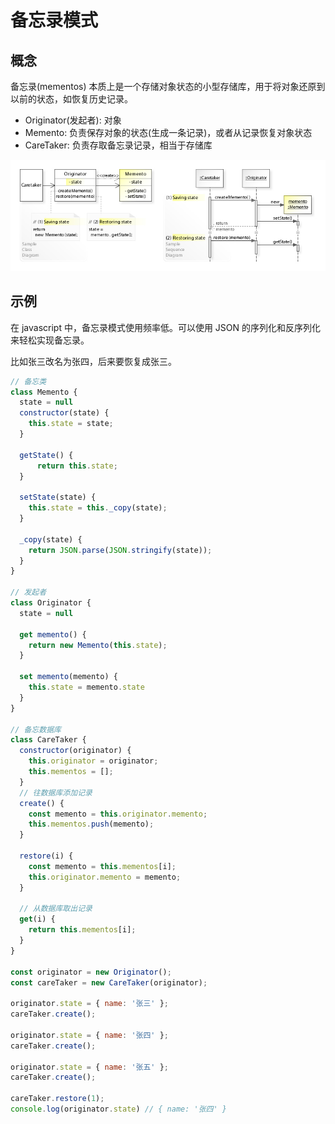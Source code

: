 # 备忘录模式

## 概念

备忘录(mementos) 本质上是一个存储对象状态的小型存储库，用于将对象还原到以前的状态，如恢复历史记录。

- Originator(发起者): 对象
- Memento: 负责保存对象的状态(生成一条记录)，或者从记录恢复对象状态
- CareTaker: 负责存取备忘录记录，相当于存储库

![](imgs/2023-07-10-00-34-02.png)

## 示例

在 javascript 中，备忘录模式使用频率低。可以使用 JSON 的序列化和反序列化来轻松实现备忘录。

比如张三改名为张四，后来要恢复成张三。

```js
// 备忘类
class Memento {
  state = null
  constructor(state) {
    this.state = state;
  }

  getState() {
      return this.state;
  }

  setState(state) {
    this.state = this._copy(state);
  }

  _copy(state) {
    return JSON.parse(JSON.stringify(state));
  }
}

// 发起者
class Originator {
  state = null

  get memento() {
    return new Memento(this.state);
  }

  set memento(memento) {
    this.state = memento.state
  }
}

// 备忘数据库
class CareTaker {
  constructor(originator) {
    this.originator = originator;
    this.mementos = [];
  }
  // 往数据库添加记录
  create() {
    const memento = this.originator.memento;
    this.mementos.push(memento);
  }

  restore(i) {
    const memento = this.mementos[i];
    this.originator.memento = memento;
  }

  // 从数据库取出记录
  get(i) {
    return this.mementos[i];
  }
}

const originator = new Originator();
const careTaker = new CareTaker(originator);

originator.state = { name: '张三' };
careTaker.create();

originator.state = { name: '张四' };
careTaker.create();

originator.state = { name: '张五' };
careTaker.create();

careTaker.restore(1);
console.log(originator.state) // { name: '张四' }
```
